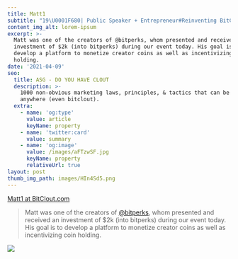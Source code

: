 ```yaml
---
title: Matt1
subtitle: "19\U0001F680| Public Speaker + Entrepreneur#Reinventing BitClout Economy"
content_img_alt: lorem-ipsum
excerpt: >-
  Matt was one of the creators of @bitperks, whom presented and received an
  investment of $2k (into bitperks) during our event today. His goal is to
  develop a platform to monetize creator coins as well as incentivizing coin
  holding.
date: '2021-04-09'
seo:
  title: ASG - DO YOU HAVE CLOUT
  description: >-
    1000 non-obvious marketing laws, principles, & tactics that can be applied
    anywhere (even bitclout).
  extra:
    - name: 'og:type'
      value: article
      keyName: property
    - name: 'twitter:card'
      value: summary
    - name: 'og:image'
      value: /images/aFTzwSF.jpg
      keyName: property
      relativeUrl: true
layout: post
thumb_img_path: images/HIn4Sd5.png
---
```

[Matt1 at BitClout.com](https://bitclout.com/u/matt1)

> Matt was one of the creators of [@bitperks](https://bitclout.com/u/bitperks), whom presented and received an investment of $2k (into bitperks) during our event today. His goal is to develop a platform to monetize creator coins as well as incentivizing coin holding.

![](/images/HIn4Sd5.png)
